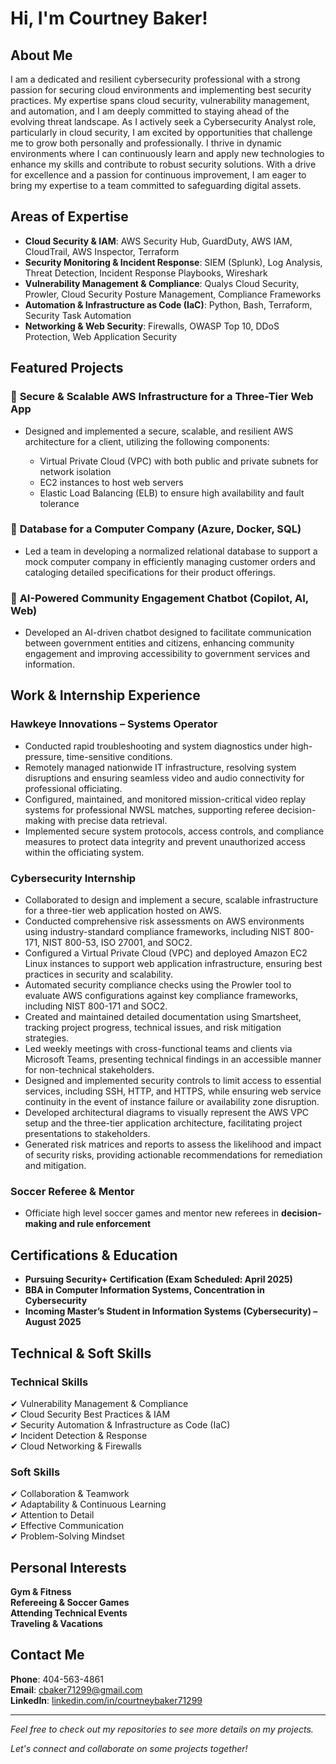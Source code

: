 # Hi, I'm Courtney Baker!

## About Me
I am a dedicated and resilient cybersecurity professional with a strong passion for securing cloud environments and implementing best security practices. My expertise spans cloud security, vulnerability management, and automation, and I am deeply committed to staying ahead of the evolving threat landscape. As I actively seek a Cybersecurity Analyst role, particularly in cloud security, I am excited by opportunities that challenge me to grow both personally and professionally. I thrive in dynamic environments where I can continuously learn and apply new technologies to enhance my skills and contribute to robust security solutions. With a drive for excellence and a passion for continuous improvement, I am eager to bring my expertise to a team committed to safeguarding digital assets.

## Areas of Expertise
- **Cloud Security & IAM**: AWS Security Hub, GuardDuty, AWS IAM, CloudTrail, AWS Inspector, Terraform
- **Security Monitoring & Incident Response**: SIEM (Splunk), Log Analysis, Threat Detection, Incident Response Playbooks, Wireshark
- **Vulnerability Management & Compliance**: Qualys Cloud Security, Prowler, Cloud Security Posture Management, Compliance Frameworks
- **Automation & Infrastructure as Code (IaC)**: Python, Bash, Terraform, Security Task Automation
- **Networking & Web Security**: Firewalls, OWASP Top 10, DDoS Protection, Web Application Security

## Featured Projects
### 🔹 **Secure & Scalable AWS Infrastructure for a Three-Tier Web App**
- Designed and implemented a secure, scalable, and resilient AWS architecture for a client, utilizing the following components:

  - Virtual Private Cloud (VPC) with both public and private subnets for network isolation
  - EC2 instances to host web servers
  - Elastic Load Balancing (ELB) to ensure high availability and fault tolerance


### 🔹 **Database for a Computer Company (Azure, Docker, SQL)**
- Led a team in developing a normalized relational database to support a mock computer company in efficiently managing customer orders and cataloging detailed specifications for their product offerings.

### 🔹 **AI-Powered Community Engagement Chatbot (Copilot, AI, Web)**
- Developed an AI-driven chatbot designed to facilitate communication between government entities and citizens, enhancing community engagement and improving accessibility to   government services and information.


## Work & Internship Experience
### **Hawkeye Innovations – Systems Operator**

- Conducted rapid troubleshooting and system diagnostics under high-pressure, time-sensitive conditions.
- Remotely managed nationwide IT infrastructure, resolving system disruptions and ensuring seamless video and audio connectivity for professional officiating.
- Configured, maintained, and monitored mission-critical video replay systems for professional NWSL matches, supporting referee decision-making with precise data retrieval.
- Implemented secure system protocols, access controls, and compliance measures to protect data integrity and prevent unauthorized access within the officiating system.
### **Cybersecurity Internship**

- Collaborated to design and implement a secure, scalable infrastructure for a three-tier web application hosted on AWS.
- Conducted comprehensive risk assessments on AWS environments using industry-standard compliance frameworks, including NIST 800-171, NIST 800-53, ISO 27001, and SOC2.
- Configured a Virtual Private Cloud (VPC) and deployed Amazon EC2 Linux instances to support web application infrastructure, ensuring best practices in security and scalability.
- Automated security compliance checks using the Prowler tool to evaluate AWS configurations against key compliance frameworks, including NIST 800-171 and SOC2.
- Created and maintained detailed documentation using Smartsheet, tracking project progress, technical issues, and risk mitigation strategies.
- Led weekly meetings with cross-functional teams and clients via Microsoft Teams, presenting technical findings in an accessible manner for non-technical stakeholders.
- Designed and implemented security controls to limit access to essential services, including SSH, HTTP, and HTTPS, while ensuring web service continuity in the event of instance failure or availability zone disruption.
- Developed architectural diagrams to visually represent the AWS VPC setup and the three-tier application architecture, facilitating project presentations to stakeholders.
- Generated risk matrices and reports to assess the likelihood and impact of security risks, providing actionable recommendations for remediation and mitigation.


### **Soccer Referee & Mentor**
- Officiate high level soccer games and mentor new referees in **decision-making and rule enforcement**

## Certifications & Education
- **Pursuing Security+ Certification (Exam Scheduled: April 2025)**
- **BBA in Computer Information Systems, Concentration in Cybersecurity**
- **Incoming Master’s Student in Information Systems (Cybersecurity) – August 2025**

## Technical & Soft Skills
### **Technical Skills**
✔ Vulnerability Management & Compliance  
✔ Cloud Security Best Practices & IAM  
✔ Security Automation & Infrastructure as Code (IaC)  
✔ Incident Detection & Response  
✔ Cloud Networking & Firewalls  

### **Soft Skills**
✔ Collaboration & Teamwork  
✔ Adaptability & Continuous Learning  
✔ Attention to Detail  
✔ Effective Communication  
✔ Problem-Solving Mindset  

## Personal Interests
**Gym & Fitness**  
**Refereeing & Soccer Games**  
**Attending Technical Events**  
**Traveling & Vacations**  

## Contact Me
**Phone**: 404-563-4861  
**Email**: cbaker71299@gmail.com  
**LinkedIn**: [linkedin.com/in/courtneybaker71299](https://www.linkedin.com/in/courtneybaker71299/)  

---
*Feel free to check out my repositories to see more details on my projects.*

*Let's connect and collaborate on some projects together!*

